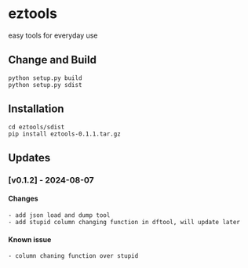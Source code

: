 # eztools
easy tools for everyday use

## Change and Build
```
python setup.py build
python setup.py sdist
```
## Installation
```
cd eztools/sdist
pip install eztools-0.1.1.tar.gz
```
## Updates
### [v0.1.2] - 2024-08-07
#### Changes
    - add json load and dump tool
    - add stupid column changing function in dftool, will update later
#### Known issue
    - column chaning function over stupid